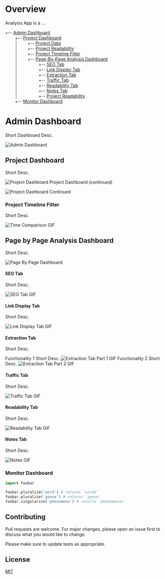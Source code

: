 # Overview

Analysis App is a ...


+-- [Admin Dashboard](#admin-dashboard)
\
&nbsp;&nbsp;&nbsp;&nbsp;&nbsp;&nbsp;&nbsp;&nbsp;+-- [Project Dashboard](#project-dashboard)
\
&nbsp;&nbsp;&nbsp;&nbsp;&nbsp;&nbsp;&nbsp;&nbsp;│&nbsp;&nbsp;&nbsp;&nbsp;&nbsp;&nbsp;&nbsp;&nbsp;+-- [Project Data](#project-data)
\
&nbsp;&nbsp;&nbsp;&nbsp;&nbsp;&nbsp;&nbsp;&nbsp;│&nbsp;&nbsp;&nbsp;&nbsp;&nbsp;&nbsp;&nbsp;&nbsp;+-- [Project Readability](#project-readability)
\
&nbsp;&nbsp;&nbsp;&nbsp;&nbsp;&nbsp;&nbsp;&nbsp;│&nbsp;&nbsp;&nbsp;&nbsp;&nbsp;&nbsp;&nbsp;&nbsp;+-- [Project Timeline Filter](#project-timeline-filter)
\
&nbsp;&nbsp;&nbsp;&nbsp;&nbsp;&nbsp;&nbsp;&nbsp;│&nbsp;&nbsp;&nbsp;&nbsp;&nbsp;&nbsp;&nbsp;&nbsp;+-- [Page-By-Page Analysis Dashboard](#page-by-page-analysis-dashboard)
\
&nbsp;&nbsp;&nbsp;&nbsp;&nbsp;&nbsp;&nbsp;&nbsp;│&nbsp;&nbsp;&nbsp;&nbsp;&nbsp;&nbsp;&nbsp;&nbsp;&nbsp;&nbsp;&nbsp;&nbsp;&nbsp;&nbsp;&nbsp;&nbsp; +-- [SEO Tab](#seo-tab)
\
&nbsp;&nbsp;&nbsp;&nbsp;&nbsp;&nbsp;&nbsp;&nbsp;│&nbsp;&nbsp;&nbsp;&nbsp;&nbsp;&nbsp;&nbsp;&nbsp;&nbsp;&nbsp;&nbsp;&nbsp;&nbsp;&nbsp;&nbsp;&nbsp; +-- [Link Display Tab](#link-display-tab)
\
&nbsp;&nbsp;&nbsp;&nbsp;&nbsp;&nbsp;&nbsp;&nbsp;│&nbsp;&nbsp;&nbsp;&nbsp;&nbsp;&nbsp;&nbsp;&nbsp;&nbsp;&nbsp;&nbsp;&nbsp;&nbsp;&nbsp;&nbsp;&nbsp; +-- [Extraction Tab](#extraction-tab)
\
&nbsp;&nbsp;&nbsp;&nbsp;&nbsp;&nbsp;&nbsp;&nbsp;│&nbsp;&nbsp;&nbsp;&nbsp;&nbsp;&nbsp;&nbsp;&nbsp;&nbsp;&nbsp;&nbsp;&nbsp;&nbsp;&nbsp;&nbsp;&nbsp; +-- [Traffic Tab](#traffic-tab)
\
&nbsp;&nbsp;&nbsp;&nbsp;&nbsp;&nbsp;&nbsp;&nbsp;│&nbsp;&nbsp;&nbsp;&nbsp;&nbsp;&nbsp;&nbsp;&nbsp;&nbsp;&nbsp;&nbsp;&nbsp;&nbsp;&nbsp;&nbsp;&nbsp; +-- [Readability Tab](#readability-tab)
\
&nbsp;&nbsp;&nbsp;&nbsp;&nbsp;&nbsp;&nbsp;&nbsp;│&nbsp;&nbsp;&nbsp;&nbsp;&nbsp;&nbsp;&nbsp;&nbsp;&nbsp;&nbsp;&nbsp;&nbsp;&nbsp;&nbsp;&nbsp;&nbsp; +-- [Notes Tab](#notes-tab)
\
&nbsp;&nbsp;&nbsp;&nbsp;&nbsp;&nbsp;&nbsp;&nbsp;│&nbsp;&nbsp;&nbsp;&nbsp;&nbsp;&nbsp;&nbsp;&nbsp;&nbsp;&nbsp;&nbsp;&nbsp;&nbsp;&nbsp;&nbsp;&nbsp; +-- [Project Readability](#project-readability)
\
&nbsp;&nbsp;&nbsp;&nbsp;&nbsp;&nbsp;&nbsp;&nbsp;+-- [Monitor Dashboard](#monitor-dashboard)




# Admin Dashboard
Short Dashboard Desc.

![Admin Dashboard](https://github.com/LevonAr/DPS-Portfolio/blob/main/analysis_app/Admin_Dashboard.png)

## Project Dashboard
Short Desc. 

![Project Dashboard](https://github.com/LevonAr/DPS-Portfolio/blob/main/analysis_app/Project_Dashboard.png)
Project Dashboard (continued)

![Project Dashboard Continued](https://github.com/LevonAr/DPS-Portfolio/blob/main/analysis_app/Project_Dashboard_Continued.png)

### Project Timeline Filter
Short Desc.

![Time Comparison GIF](https://github.com/LevonAr/DPS-Portfolio/blob/main/analysis_app/Time_Comp_Trim.mov.gif)

## Page by Page Analysis Dashboard
Short Desc.

![Page By Page Dashboard](https://github.com/LevonAr/DPS-Portfolio/blob/main/analysis_app/PageByPage_Dashboard.png )

#### SEO Tab
Short Desc.

![SEO Tab GIF](https://github.com/LevonAr/DPS-Portfolio/blob/main/analysis_app/SEO_Tab_Trim.mov.gif)

#### Link Display Tab
Short Desc.

![Link Display Tab GIF](https://github.com/LevonAr/DPS-Portfolio/blob/main/analysis_app/Link_Display_Tab_Trim.mov.gif)

#### Extraction Tab
Short Desc.

Functionality 1 Short Desc.
![Extraction Tab Part 1 GIF](https://github.com/LevonAr/DPS-Portfolio/blob/main/analysis_app/Extraction_Tab_Trim_Part1.mov.gif)
Functionality 2 Short Desc.
![Extraction Tab Part 2 GIF](https://github.com/LevonAr/DPS-Portfolio/blob/main/analysis_app/Extraction_Tab_Trim_Part2.mov.gif)

#### Traffic Tab
Short Desc.

![Traffic Tab GIF](https://github.com/LevonAr/DPS-Portfolio/blob/main/analysis_app/Traffic_Tab_Trim.mov.gif)

#### Readability Tab
Short Desc.

![Readability Tab GIF](https://github.com/LevonAr/DPS-Portfolio/blob/main/analysis_app/Readability_Tab_Trim.mov.gif)

#### Notes Tab
Short Desc.

![Notes GIF](https://github.com/LevonAr/DPS-Portfolio/blob/main/analysis_app/Notes_Tab_Trim.mov.gif)

### Monitor Dashboard

```python
import foobar

foobar.pluralize('word') # returns 'words'
foobar.pluralize('goose') # returns 'geese'
foobar.singularize('phenomena') # returns 'phenomenon'
```
## Contributing
Pull requests are welcome. For major changes, please open an issue first to discuss what you would like to change.

Please make sure to update tests as appropriate.

## License
[MIT](https://choosealicense.com/licenses/mit/)
